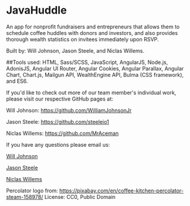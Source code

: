 # JavaHuddle

An app for nonprofit fundraisers and entrepreneurs that allows them to schedule coffee huddles with donors and investors,
and also provides thorough wealth statistics on invitees immediately upon RSVP.

Built by: Will Johnson, Jason Steele, and Niclas Willems.

##Tools used:
HTML, Sass/SCSS, JavaScript, AngularJS, Node.js, AdonisJS, Angular UI Router, Angular Cookies, Angular Parallax, Angular Chart, Chart.js,
Mailgun API, WealthEngine API, Bulma (CSS framework), and ES6.




If you'd like to check out more of our team member's individual work, please visit our respective GitHub pages at:

Will Johnson: https://github.com/WilliamJohnsonJr

Jason Steele: https://github.com/steeleio1

Niclas Willems: https://github.com/MrAceman


If you have any questions please email us:

[Will Johnson](mailto:williamterryjohnsonjr@gmail.com)

[Jason Steele](mailto:steeleio1@mac.com)

[Niclas Willems](mailto:niclas.willems@gmail.com)

Percolator logo from:
https://pixabay.com/en/coffee-kitchen-percolator-steam-158978/
License: CC0, Public Domain
